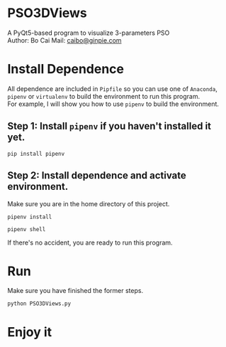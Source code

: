 # PSO3DViews
A PyQt5-based program to visualize 3-parameters PSO  
Author: Bo Cai
Mail: [caibo@ginpie.com](caibo@ginpie.com)
# Install Dependence
All dependence are included in `Pipfile` so you can use one of `Anaconda`, `pipenv` or `virtualenv` to build the environment to run this program.  
For example, I will show you how to use `pipenv` to build the environment.  
## Step 1: Install `pipenv` if you haven't installed it yet.  
```
pip install pipenv
```
## Step 2: Install dependence and activate environment.  
Make sure you are in the home directory of this project.
```
pipenv install
```
```
pipenv shell
```
If there's no accident, you are ready to run this program.
# Run
Make sure you have finished the former steps.
```
python PSO3DViews.py
```
# Enjoy it